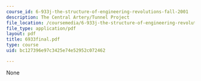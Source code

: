 ```yaml
---
course_id: 6-933j-the-structure-of-engineering-revolutions-fall-2001
description: The Central Artery/Tunnel Project
file_location: /coursemedia/6-933j-the-structure-of-engineering-revolutions-fall-2001/bc127396e97c3425e74e52952c072462_6933final.pdf
file_type: application/pdf
layout: pdf
title: 6933final.pdf
type: course
uid: bc127396e97c3425e74e52952c072462

---
```

None